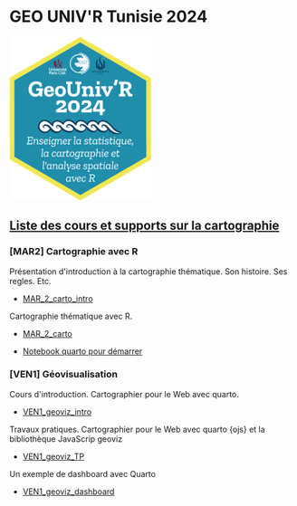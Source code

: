 # GEO UNIV'R Tunisie 2024


<img src = "logo.png" width = "250px"/>

## <ins>Liste des cours et supports sur la cartographie</ins>

### [MAR2] Cartographie avec R

Présentation d'introduction à la cartographie thématique. Son histoire. Ses regles. Etc.

- <a href = "https://neocarto.github.io/geounivr2024/MAR_2_carto_intro/docs/index.html" target = "_BLANK">MAR_2_carto_intro</a>

Cartographie thématique avec R.

- <a href = "https://neocarto.github.io/geounivr2024/MAR_2_carto/index.html" target = "_BLANK">MAR_2_carto</a>

- <a href = "https://github.com/neocarto/geounivr2024/raw/main/carto.zip" target = "_BLANK">Notebook quarto pour démarrer</a>

### [VEN1] Géovisualisation

Cours d'introduction. Cartographier pour le Web avec quarto.

- <a href = "https://neocarto.github.io/geounivr2024/VEN1_geoviz_intro/docs/index.html" target = "_BLANK">VEN1_geoviz_intro</a>

Travaux pratiques. Cartographier pour le Web avec quarto {ojs} et la bibliothèque JavaScrip geoviz

- <a href = "https://neocarto.github.io/geounivr2024/VEN1_geoviz_TP/docs/index.html" target = "_BLANK">VEN1_geoviz_TP</a>

Un exemple de dashboard avec Quarto

- <a href = "https://neocarto.github.io/geounivr2024/VEN1_geoviz_dashboard/index.html" target = "_BLANK">VEN1_geoviz_dashboard</a>


